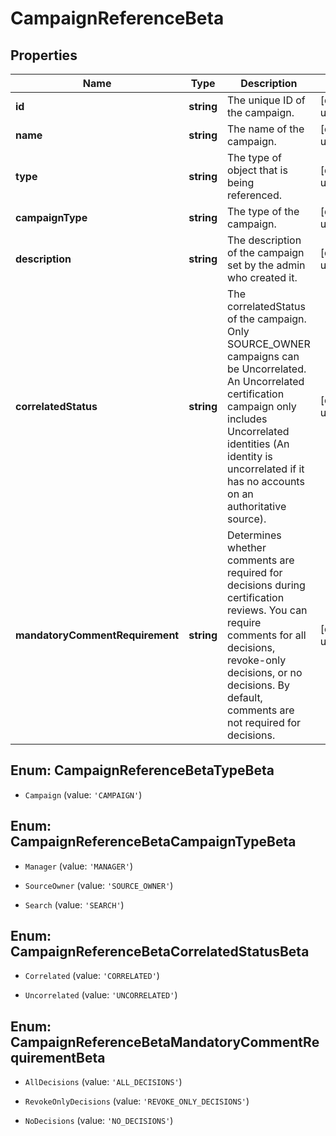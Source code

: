 # CampaignReferenceBeta

## Properties

Name | Type | Description | Notes
------------ | ------------- | ------------- | -------------
**id** | **string** | The unique ID of the campaign. | [default to undefined]
**name** | **string** | The name of the campaign. | [default to undefined]
**type** | **string** | The type of object that is being referenced. | [default to undefined]
**campaignType** | **string** | The type of the campaign. | [default to undefined]
**description** | **string** | The description of the campaign set by the admin who created it. | [default to undefined]
**correlatedStatus** | **string** | The correlatedStatus of the campaign. Only SOURCE_OWNER campaigns can be Uncorrelated. An Uncorrelated certification campaign only includes Uncorrelated identities (An identity is uncorrelated if it has no accounts on an authoritative source). | [default to undefined]
**mandatoryCommentRequirement** | **string** | Determines whether comments are required for decisions during certification reviews. You can require comments for all decisions, revoke-only decisions, or no decisions. By default, comments are not required for decisions. | [default to undefined]



## Enum: CampaignReferenceBetaTypeBeta


* `Campaign` (value: `'CAMPAIGN'`)





## Enum: CampaignReferenceBetaCampaignTypeBeta


* `Manager` (value: `'MANAGER'`)

* `SourceOwner` (value: `'SOURCE_OWNER'`)

* `Search` (value: `'SEARCH'`)





## Enum: CampaignReferenceBetaCorrelatedStatusBeta


* `Correlated` (value: `'CORRELATED'`)

* `Uncorrelated` (value: `'UNCORRELATED'`)





## Enum: CampaignReferenceBetaMandatoryCommentRequirementBeta


* `AllDecisions` (value: `'ALL_DECISIONS'`)

* `RevokeOnlyDecisions` (value: `'REVOKE_ONLY_DECISIONS'`)

* `NoDecisions` (value: `'NO_DECISIONS'`)



